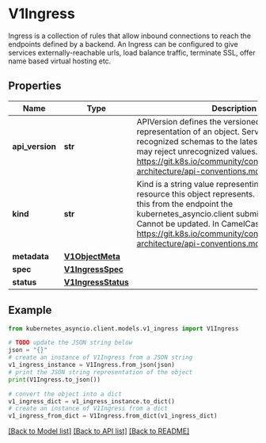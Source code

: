 # V1Ingress

Ingress is a collection of rules that allow inbound connections to reach the endpoints defined by a backend. An Ingress can be configured to give services externally-reachable urls, load balance traffic, terminate SSL, offer name based virtual hosting etc.

## Properties

Name | Type | Description | Notes
------------ | ------------- | ------------- | -------------
**api_version** | **str** | APIVersion defines the versioned schema of this representation of an object. Servers should convert recognized schemas to the latest internal value, and may reject unrecognized values. More info: https://git.k8s.io/community/contributors/devel/sig-architecture/api-conventions.md#resources | [optional] 
**kind** | **str** | Kind is a string value representing the REST resource this object represents. Servers may infer this from the endpoint the kubernetes_asyncio.client submits requests to. Cannot be updated. In CamelCase. More info: https://git.k8s.io/community/contributors/devel/sig-architecture/api-conventions.md#types-kinds | [optional] 
**metadata** | [**V1ObjectMeta**](V1ObjectMeta.md) |  | [optional] 
**spec** | [**V1IngressSpec**](V1IngressSpec.md) |  | [optional] 
**status** | [**V1IngressStatus**](V1IngressStatus.md) |  | [optional] 

## Example

```python
from kubernetes_asyncio.client.models.v1_ingress import V1Ingress

# TODO update the JSON string below
json = "{}"
# create an instance of V1Ingress from a JSON string
v1_ingress_instance = V1Ingress.from_json(json)
# print the JSON string representation of the object
print(V1Ingress.to_json())

# convert the object into a dict
v1_ingress_dict = v1_ingress_instance.to_dict()
# create an instance of V1Ingress from a dict
v1_ingress_from_dict = V1Ingress.from_dict(v1_ingress_dict)
```
[[Back to Model list]](../README.md#documentation-for-models) [[Back to API list]](../README.md#documentation-for-api-endpoints) [[Back to README]](../README.md)


